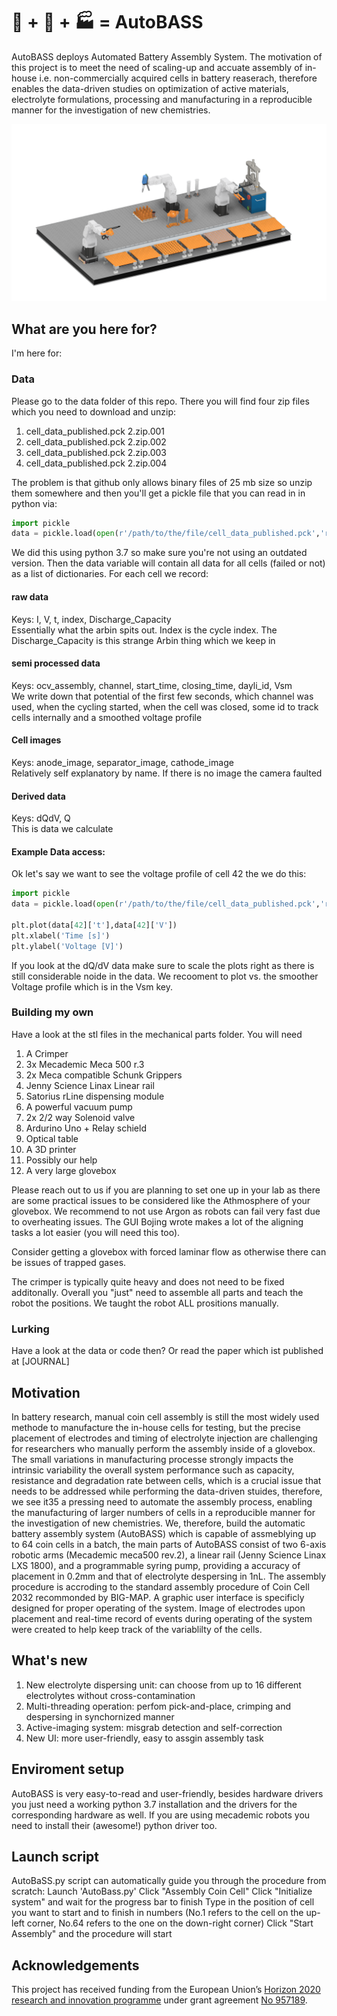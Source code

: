 # :battery: + :robot: + :factory: = AutoBASS 
AutoBASS deploys Automated Battery Assembly System. The motivation of this project is to meet the need of scaling-up and accuate assembly of in-house i.e. non-commercially acquired cells in battery reaserach, therefore enables the data-driven studies on optimization of active materials, electrolyte formulations, processing and manufacturing in a reproducible manner for the investigation of new chemistries.

![](AutoBASS_2.0.png)

## What are you here for?

I'm here for:
### Data
Please go to the data folder of this repo. There you will find four zip files which you need to download and unzip:
1. cell_data_published.pck 2.zip.001
2. cell_data_published.pck 2.zip.002
3. cell_data_published.pck 2.zip.003
4. cell_data_published.pck 2.zip.004

The problem is that github only allows binary files of 25 mb size so unzip them somewhere and then you'll get a pickle file that you can read in in python via:

```python
import pickle
data = pickle.load(open(r'/path/to/the/file/cell_data_published.pck','rb'))
```

We did this using python 3.7 so make sure you're not using an outdated version.
Then the data variable will contain all data for all cells (failed or not) as a list of dictionaries.
For each cell we record: 
#### **raw data**
Keys: I, V, t, index, Discharge_Capacity<br/>
Essentially what the arbin spits out. Index is the cycle index. The Discharge_Capacity is this strange Arbin thing which we keep in
#### **semi processed data**
Keys: ocv_assembly, channel, start_time, closing_time, dayli_id, Vsm<br/>
We write down that potential of the first few seconds, which channel was used, when the cycling started, when the cell was closed, some id to track cells internally and a smoothed voltage profile
#### **Cell images**
Keys: anode_image, separator_image, cathode_image<br/>
Relatively self explanatory by name. If there is no image the camera faulted
#### **Derived data**
Keys: dQdV, Q <br/>
This is data we calculate

#### Example Data access:

Ok let's say we want to see the voltage profile of cell 42 the we do this:

```python
import pickle
data = pickle.load(open(r'/path/to/the/file/cell_data_published.pck','rb'))

plt.plot(data[42]['t'],data[42]['V'])
plt.xlabel('Time [s]')
plt.ylabel('Voltage [V]')
```

If you look at the dQ/dV data make sure to scale the plots right as there is still considerable noide in the data. We recooment to plot vs. the smoother Voltage profile which is in the Vsm key.

### Building my own
Have a look at the stl files in the mechanical parts folder.
You will need
1. A Crimper
2. 3x Mecademic Meca 500 r.3
3. 2x Meca compatible Schunk Grippers
4. Jenny Science Linax Linear rail
5. Satorius rLine dispensing module
6. A powerful vacuum pump
7. 2x 2/2 way Solenoid valve
8. Ardurino Uno + Relay schield
9. Optical table
10. A 3D printer
11. Possibly our help
12. A very large glovebox

Please reach out to us if you are planning to set one up in your lab as there are some practical issues to be considered like the Athmosphere of your glovebox. We recommend to not use Argon as robots can fail very fast due to overheating issues. The GUI Bojing wrote makes a lot of the aligning tasks a lot easier (you will need this too).

Consider getting a glovebox with forced laminar flow as otherwise there can be issues of trapped gases.

The crimper is typically quite heavy and does not need to be fixed additonally. Overall you "just" need to assemble all parts and teach the robot the positions. We taught the robot ALL prositions manually.


### Lurking
Have a look at the data or code then? Or read the paper which ist published at [JOURNAL]


## Motivation
In battery research, manual coin cell assembly is still the most widely used methode to manufacture the in-house cells for testing, but the precise placement of electrodes and timing of electrolyte injection are challenging for researchers who manually perform the assembly inside of a glovebox. The small variations in manufacturing processe strongly impacts the intrinsic variability the overall system performance such as capacity, resistance and degradation rate between cells, which is a crucial issue that needs to be addressed while performing the data-driven stuides, therefore, we see it35 a pressing need to automate the assembly process, enabling the manufacturing of larger numbers of cells in a reproducible manner for the investigation of new chemistries. We, therefore, build the automatic battery assembly system (AutoBASS) which is capable of assmeblying up to 64 coin cells in a batch, the main parts of AutoBASS consist of two 6-axis robotic arms (Mecademic meca500 rev.2), a linear rail (Jenny Science Linax LXS 1800), and a programmable syring pump, providing a accuracy of placement in 0.2mm and that of electrolyte despersing in 1nL. The assembly procedure is accroding to the standard assembly procedure of Coin Cell 2032 recommonded by BIG-MAP. A graphic user interface is specificly designed for proper operating of the system. Image of electrodes upon placement and real-time record of events during operating of the system were created to help keep track of the variablilty of the cells.

## What's new
1. New electrolyte dispersing unit: can choose from up to 16 different electrolytes without cross-contamination
2. Multi-threading operation: perfom pick-and-place, crimping and despersing in synchornized manner
3. Active-imaging system: misgrab detection and self-correction
4. New UI: more user-friendly, easy to assgin assembly task

## Enviroment setup
AutoBASS is very easy-to-read and user-friendly,  besides hardware drivers you just need a working python 3.7 installation and the drivers for the corresponding hardware as well. If you are using mecademic robots you need to install their (awesome!) python driver too.

## Launch script
AutoBaSS.py script can automatically guide you through the procedure from scratch:
    Launch 'AutoBass.py'
    Click "Assembly Coin Cell"
    Click "Initialize system" and wait for the progress bar to finish
    Type in the position of cell you want to start and to finish in numbers (No.1 refers to the cell on the up-left corner, No.64 refers to the one on the down-right corner)
    Click "Start Assembly" and the procedure will start


## Acknowledgements

This project has received funding from the European Union’s [Horizon 2020 research and innovation programme](https://ec.europa.eu/programmes/horizon2020/en) under grant agreement [No 957189](https://cordis.europa.eu/project/id/957189).
